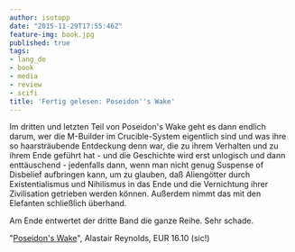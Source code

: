 ```yaml
---
author: isotopp
date: "2015-11-29T17:55:46Z"
feature-img: book.jpg
published: true
tags:
- lang_de
- book
- media
- review
- scifi
title: 'Fertig gelesen: Poseidon''s Wake'
---
```

Im dritten und letzten Teil von Poseidon's Wake geht es dann endlich darum, wer die M-Builder im Crucible-System eigentlich sind und was ihre so haarsträubende Entdeckung denn war, die zu ihrem Verhalten und zu ihrem Ende geführt hat - und die Geschichte wird erst unlogisch und dann enttäuschend - jedenfalls dann, wenn man nicht genug Suspense of Disbelief aufbringen kann, um zu glauben, daß Aliengötter durch Existentialismus und Nihilismus in das Ende und die Vernichtung ihrer Zivilisation getrieben werden können. Außerdem nimmt das mit den Elefanten schließlich überhand.

Am Ende entwertet der dritte Band die ganze Reihe. Sehr schade.

"[Poseidon's Wake](https://www.amazon.de/Poseidons-Wake-English-Alastair-Reynolds-ebook/dp/B00OOQJAY8)", Alastair Reynolds, EUR 16.10 (sic!)
